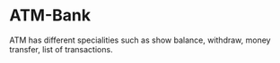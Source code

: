 # ATM-Bank
ATM has different specialities such as show balance, withdraw, money transfer, list of transactions.
